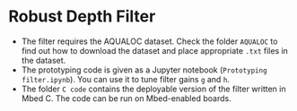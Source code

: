 # Robust Depth Filter

- The filter requires the AQUALOC dataset. Check the folder ```AQUALOC``` to find out how to download the dataset and place appropriate ```.txt``` files in the dataset.
- The prototyping code is given as a Jupyter notebook (```Prototyping filter.ipynb```). You can use it to tune filter gains ```g``` and ```h```.
- The folder ```C code``` contains the deployable version of the filter written in Mbed C. The code can be run on Mbed-enabled boards.
